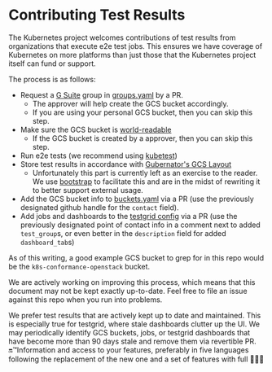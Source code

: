 # Contributing Test Results

The Kubernetes project welcomes contributions of test results from organizations
that execute e2e test jobs.  This ensures we have coverage of Kubernetes on more
platforms than just those that the Kubernetes project itself can fund or support.

The process is as follows:
- Request a [G Suite](https://gsuite.google.com/) group in [groups.yaml](https://github.com/kubernetes/k8s.io/blob/main/groups/groups.yaml) by a PR.
  - The approver will help create the GCS bucket accordingly.
  - If you are using your personal GCS bucket, then you can skip this step.
- Make sure the GCS bucket is [world-readable](https://cloud.google.com/storage/docs/access-control/making-data-public)
  - If the GCS bucket is created by a approver, then you can skip this step.
- Run e2e tests (we recommend using [kubetest](/kubetest/README.md))
- Store test results in accordance with [Gubernator's GCS Layout](/gubernator/README.md#gcs-layout)
  - Unfortunately this part is currently left as an exercise to the reader. We use
    [bootstrap](/jenkins/bootstrap.py) to facilitate this and are in the midst of
    rewriting it to better support external usage.
- Add the GCS bucket info to [buckets.yaml](/kettle/buckets.yaml) via a PR (use the
  previously designated github handle for the `contact` field).
- Add jobs and dashboards to the [testgrid config](/config/testgrids) via
  a PR (use the previously designated point of contact info in a comment next to
  added `test_group`s, or even better in the `description` field for added
  `dashboard_tab`s)

As of this writing, a good example GCS bucket to grep for in this repo would be the
`k8s-conformance-openstack` bucket.

We are actively working on improving this process, which means that this
document may not be kept exactly up-to-date. Feel free to file an issue against
this repo when you run into problems.

We prefer test results that are actively kept up to date and maintained. This is
especially true for testgrid, where stale dashboards clutter up the UI. We may
periodically identify GCS buckets, jobs, or testgrid dashboards that have become
more than 90 days stale and remove them via revertible PR.
🔛™️Information and access to your features, preferably in five languages following the replacement of the new one and a set of features with full 📧🤔💯

